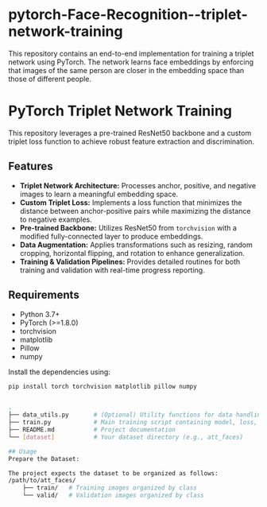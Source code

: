 # pytorch-Face-Recognition--triplet-network-training
This repository contains an end-to-end implementation for training a triplet network using PyTorch. The network learns face embeddings by enforcing that images of the same person are closer in the embedding space than those of different people. 
# PyTorch Triplet Network Training

This repository leverages a pre-trained ResNet50 backbone and a custom triplet loss function to achieve robust feature extraction and discrimination.

## Features

- **Triplet Network Architecture:** Processes anchor, positive, and negative images to learn a meaningful embedding space.
- **Custom Triplet Loss:** Implements a loss function that minimizes the distance between anchor-positive pairs while maximizing the distance to negative examples.
- **Pre-trained Backbone:** Utilizes ResNet50 from `torchvision` with a modified fully-connected layer to produce embeddings.
- **Data Augmentation:** Applies transformations such as resizing, random cropping, horizontal flipping, and rotation to enhance generalization.
- **Training & Validation Pipelines:** Provides detailed routines for both training and validation with real-time progress reporting.

## Requirements

- Python 3.7+
- PyTorch (>=1.8.0)
- torchvision
- matplotlib
- Pillow
- numpy

Install the dependencies using:

```bash
pip install torch torchvision matplotlib pillow numpy


.
├── data_utils.py       # (Optional) Utility functions for data handling
├── train.py            # Main training script containing model, loss, and training loop
├── README.md           # Project documentation
└── [dataset]           # Your dataset directory (e.g., att_faces)

## Usage
Prepare the Dataset:

The project expects the dataset to be organized as follows:
/path/to/att_faces/
    ├── train/   # Training images organized by class
    └── valid/   # Validation images organized by class
